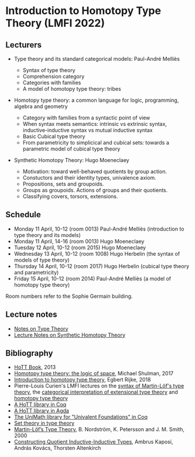 # Introduction to Homotopy Type Theory (LMFI 2022)

<h2>Lecturers</h2>

- Type theory and its standard categorical models: Paul-André Melliès
  - Syntax of type theory
  - Comprehension category
  - Categories with families
  - A model of homotopy type theory: tribes

- Homotopy type theory: a common language for logic, programming, algebra and geometry
  - Category with families from a syntactic point of view
  - When syntax meets semantics: intrinsic vs extrinsic syntax, inductive-inductive syntax vs mutual inductive syntax
  - Basic Cubical type theory
  - From parametricity to simplicical and cubical sets: towards a parametric model of cubical type theory

- Synthetic Homotopy Theory: Hugo Moeneclaey
  - Motivation: toward well-behaved quotients by group action.
  - Constuctors and their identity types, univalence axiom.
  - Propositions, sets and groupoids.
  - Groups as groupoids. Actions of groups and their quotients.
  - Classifying covers, torsors, extensions.

<h2>Schedule</h2>

- Monday 11 April, 10-12 (room 0013) Paul-André Melliès (introduction to type theory and its models)
- Monday 11 April, 14-16 (room 0013) Hugo Moeneclaey
- Tuesday 12 April, 10-12 (room 2015) Hugo Moeneclaey
- Wednesday 13 April, 10-12 (room 1008) Hugo Herbelin (the syntax of models of type theory)
- Thursday 14 April, 10-12 (room 2017) Hugo Herbelin (cubical type theory and parametricity)
- Friday 15 April, 10-12 (room 2014) Paul-André Melliès (a model of homotopy type theory)

Room numbers refer to the Sophie Germain building.

<h2>Lecture notes</h2>

<ul>                                                                                                                                                                 <li> <a charset="UTF-8" href="https://github.com/herbelin/LMFI-HoTT/blob/master/Lecture_notes/ITT.pdf">
Notes on Type Theory
</a></li>

<li> <a charset="UTF-8" href="https://github.com/herbelin/LMFI-HoTT/blob/master/Synthetic_Homotopy_Theory/Lecture_notes/Lecture_notes.pdf">
Lecture Notes on Synthetic Homotopy Theory
</a></li>
</ul>

<h2>Bibliography</h2>
<ul>

<li><a href="https://homotopytypetheory.org/book/">HoTT Book</a>, 2013</li>

<li><a href="https://arxiv.org/pdf/1703.03007.pdf">Homotopy type theory: the logic of space</a>, Michael Shulman, 2017</li>

<li><a href="https://www.andrew.cmu.edu/user/erijke/hott/hott_intro.pdf">Introduction to homotopy type theory</a>, Egbert Rijke, 2018</li>

<li>Pierre-Louis Curien's LMFI lectures on the <a href="https://curien.galene.org/notes/CoursA.pdf">syntax of Martin-Löf's type theory</a>, the <a href="https://curien.galene.org/notes/CoursB.pdf">categorical interpretation of extensional type theory</a> and <a href="https://curien.galene.org/notes/CoursC.pdf">homotopy type theory</a></li>
<li><a href="https://github.com/HoTT/HoTT">A HoTT library in Coq</a></li>

<li><a href="https://github.com/HoTT/HoTT-Agda">A HoTT library in Agda</a></li>

<li><a href="https://github.com/UniMath/UniMath">The UniMath library for "Univalent Foundations" in Coq</a></li>

<li><a href="https://github.com/barras/cic-model">Set theory in type theory</a></li>

<li><a href="http://www.cse.chalmers.se/~bengt/papers/hlcs.pdf">Martin-Löf’s Type Theory</a>,
B. Nordström, K. Petersson and J. M. Smith, 2000</li>

<li><a href="https://akaposi.github.io/finitaryqiit.pdf">Constructing Quotient Inductive-Inductive Types</a>,
Ambrus Kaposi, András Kovács, Thorsten Altenkirch</li>

</ul>
